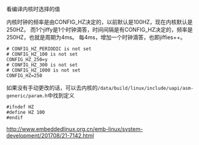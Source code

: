 看编译内核时选择的值

内核时钟的频率是由CONFIG_HZ决定的，以前默认是100HZ，现在内核默认是250HZ。 而1个jiffy是1个时钟滴答，时间间隔是有CONFIG_HZ决定的，频率是250HZ，也就是周期为4ms。 每4ms，增加一个时钟滴答，也即jiffies++。


```
# CONFIG_HZ_PERIODIC is not set
# CONFIG_HZ_100 is not set
CONFIG_HZ_250=y
# CONFIG_HZ_300 is not set
# CONFIG_HZ_1000 is not set
CONFIG_HZ=250
```

如果没有手动更改的话，可以去内核的`/data/build/linux/include/uapi/asm-generic/param.h`中找到定义

```
#ifndef HZ
#define HZ 100
#endif
```

http://www.embeddedlinux.org.cn/emb-linux/system-development/201708/21-7142.html